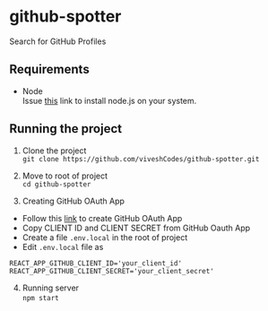 # github-spotter
Search for GitHub Profiles


## Requirements 
- Node<br>
    Issue [this](https://nodejs.org/en/download/) link to install node.js on your system.

## Running the project
1. Clone the project <br>
```git clone https://github.com/viveshCodes/github-spotter.git``` 

2. Move to  root of project <br>
```cd github-spotter ```

3. Creating GitHub OAuth App 
- Follow this [link](https://developer.github.com/apps/building-oauth-apps/creating-an-oauth-app/) to create GitHub OAuth App
- Copy CLIENT ID and CLIENT SECRET from GitHub Oauth App
- Create a file ```.env.local``` in the root of project
- Edit ```.env.local``` file as <br>
```
REACT_APP_GITHUB_CLIENT_ID='your_client_id'
REACT_APP_GITHUB_CLIENT_SECRET='your_client_secret'
```
4. Running server<br>
```npm start```

        
